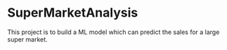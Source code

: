 # SuperMarketAnalysis
This project is to build a ML model which can predict the sales for a large super market.
